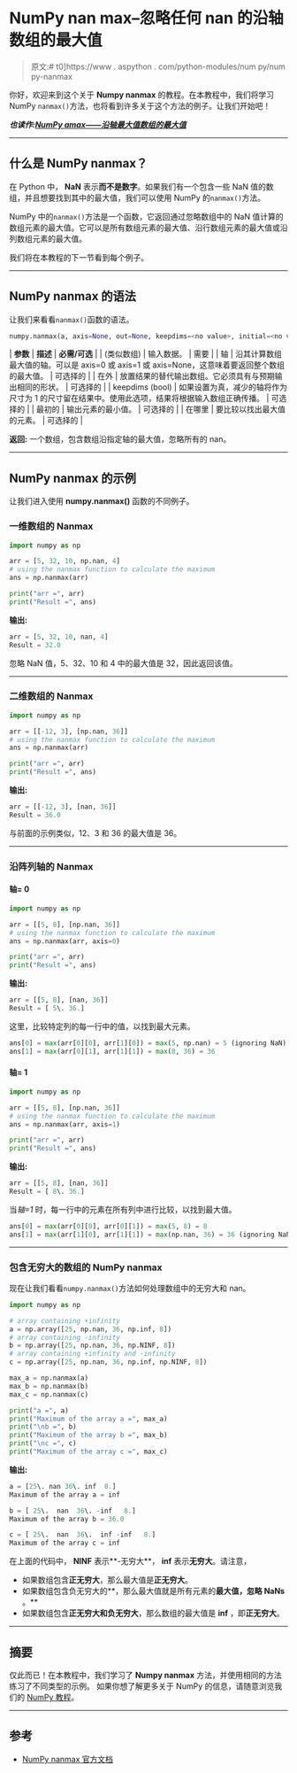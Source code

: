 # NumPy nan max–忽略任何 nan 的沿轴数组的最大值

> 原文:# t0]https://www . aspython . com/python-modules/num py/num py-nanmax

你好，欢迎来到这个关于 **Numpy nanmax** 的教程。在本教程中，我们将学习 NumPy `nanmax()`方法，也将看到许多关于这个方法的例子。让我们开始吧！

***也读作:[NumPy amax——沿轴最大值数组的最大值](https://www.askpython.com/python-modules/numpy/numpy-amax)***

* * *

## 什么是 NumPy nanmax？

在 Python 中， **NaN** 表示**而不是数字**。如果我们有一个包含一些 NaN 值的数组，并且想要找到其中的最大值，我们可以使用 NumPy 的`nanmax()`方法。

NumPy 中的`nanmax()`方法是一个函数，它返回通过忽略数组中的 NaN 值计算的数组元素的最大值。它可以是所有数组元素的最大值、沿行数组元素的最大值或沿列数组元素的最大值。

我们将在本教程的下一节看到每个例子。

* * *

## NumPy nanmax 的语法

让我们来看看`nanmax()`函数的语法。

```py
numpy.nanmax(a, axis=None, out=None, keepdims=<no value>, initial=<no value>, where=<no value>)

```

| **参数** | **描述** | **必需/可选** |
| (类似数组) | 输入数据。 | 需要 |
| 轴 | 沿其计算数组最大值的轴。可以是 axis=0 或 axis=1 或 axis=None，这意味着要返回整个数组的最大值。 | 可选择的 |
| 在外 | 放置结果的替代输出数组。它必须具有与预期输出相同的形状。 | 可选择的 |
| keepdims (bool) | 如果设置为真，减少的轴将作为尺寸为 1 的尺寸留在结果中。使用此选项，结果将根据输入数组正确传播。 | 可选择的 |
| 最初的 | 输出元素的最小值。 | 可选择的 |
| 在哪里 | 要比较以找出最大值的元素。 | 可选择的 |

**返回:**
一个数组，包含数组沿指定轴的最大值，忽略所有的 nan。

* * *

## NumPy nanmax 的示例

让我们进入使用 **numpy.nanmax()** 函数的不同例子。

### 一维数组的 Nanmax

```py
import numpy as np

arr = [5, 32, 10, np.nan, 4]
# using the nanmax function to calculate the maximum
ans = np.nanmax(arr)

print("arr =", arr)
print("Result =", ans)

```

**输出:**

```py
arr = [5, 32, 10, nan, 4]
Result = 32.0

```

忽略 NaN 值，5、32、10 和 4 中的最大值是 32，因此返回该值。

* * *

### 二维数组的 Nanmax

```py
import numpy as np

arr = [[-12, 3], [np.nan, 36]]
# using the nanmax function to calculate the maximum
ans = np.nanmax(arr)

print("arr =", arr)
print("Result =", ans)

```

**输出:**

```py
arr = [[-12, 3], [nan, 36]]
Result = 36.0

```

与前面的示例类似，12、3 和 36 的最大值是 36。

* * *

### 沿阵列轴的 Nanmax

#### 轴= 0

```py
import numpy as np

arr = [[5, 8], [np.nan, 36]]
# using the nanmax function to calculate the maximum
ans = np.nanmax(arr, axis=0)

print("arr =", arr)
print("Result =", ans)

```

**输出:**

```py
arr = [[5, 8], [nan, 36]]
Result = [ 5\. 36.]

```

这里，比较特定列的每一行中的值，以找到最大元素。

```py
ans[0] = max(arr[0][0], arr[1][0]) = max(5, np.nan) = 5 (ignoring NaN)
ans[1] = max(arr[0][1], arr[1][1]) = max(8, 36) = 36

```

#### 轴= 1

```py
import numpy as np

arr = [[5, 8], [np.nan, 36]]
# using the nanmax function to calculate the maximum
ans = np.nanmax(arr, axis=1)

print("arr =", arr)
print("Result =", ans)

```

**输出:**

```py
arr = [[5, 8], [nan, 36]]
Result = [ 8\. 36.]

```

当*轴=1* 时，每一行中的元素在所有列中进行比较，以找到最大值。

```py
ans[0] = max(arr[0][0], arr[0][1]) = max(5, 8) = 8
ans[1] = max(arr[1][0], arr[1][1]) = max(np.nan, 36) = 36 (ignoring NaN)

```

* * *

### 包含无穷大的数组的 NumPy nanmax

现在让我们看看`numpy.nanmax()`方法如何处理数组中的无穷大和 nan。

```py
import numpy as np

# array containing +infinity
a = np.array([25, np.nan, 36, np.inf, 8])
# array containing -infinity
b = np.array([25, np.nan, 36, np.NINF, 8])
# array containing +infinity and -infinity
c = np.array([25, np.nan, 36, np.inf, np.NINF, 8])

max_a = np.nanmax(a)
max_b = np.nanmax(b)
max_c = np.nanmax(c)

print("a =", a)
print("Maximum of the array a =", max_a)
print("\nb =", b)
print("Maximum of the array b =", max_b)
print("\nc =", c)
print("Maximum of the array c =", max_c)

```

**输出:**

```py
a = [25\. nan 36\. inf  8.]
Maximum of the array a = inf

b = [ 25\.  nan  36\. -inf   8.]
Maximum of the array b = 36.0

c = [ 25\.  nan  36\.  inf -inf   8.]
Maximum of the array c = inf

```

在上面的代码中， **NINF** 表示**-无穷大**， **inf** 表示**无穷大**。请注意，

*   如果数组包含**正无穷大**，那么最大值是**正无穷大**。
*   如果数组包含负无穷大的**，那么最大值就是所有元素的**最大值，忽略 NaNs** 。**
*   如果数组包含**正无穷大和负无穷大**，那么数组的最大值是 **inf** ，即**正无穷大**。

* * *

## 摘要

仅此而已！在本教程中，我们学习了 **Numpy nanmax** 方法，并使用相同的方法练习了不同类型的示例。
如果你想了解更多关于 NumPy 的信息，请随意浏览我们的 [NumPy 教程](https://www.askpython.com/python-modules/numpy)。

* * *

## 参考

*   [NumPy nanmax 官方文档](https://numpy.org/doc/stable/reference/generated/numpy.nanmax.html)